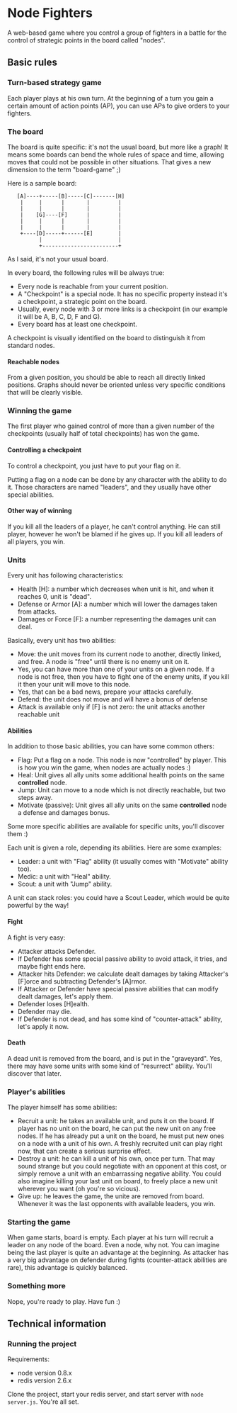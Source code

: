 # Node Fighters

A web-based game where you control a group of fighters in a battle for the control of strategic points in the board called "nodes".

## Basic rules

### Turn-based strategy game

Each player plays at his own turn. At the beginning of a turn you gain a certain amount of action points (AP), you can use APs to give orders to your fighters.

### The board

The board is quite specific: it's not the usual board, but more like a graph! It means some boards can bend the whole rules of space and time, allowing moves that could not be possible in other situations. That gives a new dimension to the term "board-game" ;)

Here is a sample board:

```
   [A]----+-----[B]-----[C]-------[H]
    |     |      |       |         |
    |     |      |       |         |
    |    [G]----[F]      |         |
    |     |      |       |         |
    |     |      |       |         |
    +----[D]-----+------[E]        |
          |                        |
          +------------------------+
```

As I said, it's not your usual board.

In every board, the following rules will be always true:

* Every node is reachable from your current position.
* A "Checkpoint" is a special node. It has no specific property instead it's a checkpoint, a strategic point on the board.
* Usually, every node with 3 or more links is a checkpoint (in our example it will be A, B, C, D, F and G).
* Every board has at least one checkpoint.

A checkpoint is visually identified on the board to distinguish it from standard nodes.

#### Reachable nodes

From a given position, you should be able to reach all directly linked positions. Graphs should never be oriented unless very specific conditions that will be clearly visible.

### Winning the game

The first player who gained control of more than a given number of the checkpoints (usually half of total checkpoints) has won the game.

#### Controlling a checkpoint

To control a checkpoint, you just have to put your flag on it.

Putting a flag on a node can be done by any character with the ability to do it. Those characters are named "leaders", and they usually have other special abilities.

#### Other way of winning

If you kill all the leaders of a player, he can't control anything. He can still player, however he won't be blamed if he gives up. If you kill all leaders of all players, you win.

### Units

Every unit has following characteristics:

* Health [H]: a number which decreases when unit is hit, and when it reaches 0, unit is "dead".
* Defense or Armor [A]: a number which will lower the damages taken from attacks.
* Damages or Force [F]: a number representing the damages unit can deal.

Basically, every unit has two abilities:

* Move: the unit moves from its current node to another, directly linked, and free. A node is "free" until there is no enemy unit on it.
 * Yes, you can have more than one of your units on a given node. If a node is not free, then you have to fight one of the enemy units, if you kill it then your unit will move to this node.
 * Yes, that can be a bad news, prepare your attacks carefully.
* Defend: the unit does not move and will have a bonus of defense
* Attack is available only if [F] is not zero: the unit attacks another reachable unit

#### Abilities

In addition to those basic abilities, you can have some common others:

* Flag: Put a flag on a node. This node is now "controlled" by player. This is how you win the game, when nodes are actually nodes :)
* Heal: Unit gives all ally units some additional health points on the same **controlled** node.
* Jump: Unit can move to a node which is not directly reachable, but two steps away.
* Motivate (passive): Unit gives all ally units on the same **controlled** node a defense and damages bonus.

Some more specific abilities are available for specific units, you'll discover them :)

Each unit is given a role, depending its abilities. Here are some examples:

* Leader: a unit with "Flag" ability (it usually comes with "Motivate" ability too).
* Medic: a unit with "Heal" ability.
* Scout: a unit with "Jump" ability.

A unit can stack roles: you could have a Scout Leader, which would be quite powerful by the way!

#### Fight

A fight is very easy:

* Attacker attacks Defender.
* If Defender has some special passive ability to avoid attack, it tries, and maybe fight ends here.
* Attacker hits Defender: we calculate dealt damages by taking Attacker's [F]orce and subtracting Defender's [A]rmor.
* If Attacker or Defender have special passive abilities that can modify dealt damages, let's apply them.
* Defender loses [H]ealth.
* Defender may die.
* If Defender is not dead, and has some kind of "counter-attack" ability, let's apply it now.

#### Death

A dead unit is removed from the board, and is put in the "graveyard". Yes, there may have some units with some kind of "resurrect" ability. You'll discover that later.

### Player's abilities

The player himself has some abilities:

* Recruit a unit: he takes an available unit, and puts it on the board. If player has no unit on the board, he can put the new unit on any free nodes. If he has already put a unit on the board, he must put new ones on a node with a unit of his own. A freshly recruited unit can play right now, that can create a serious surprise effect.
* Destroy a unit: he can kill a unit of his own, once per turn. That may sound strange but you could negotiate with an opponent at this cost, or simply remove a unit with an embarrassing negative ability. You could also imagine killing your last unit on board, to freely place a new unit wherever you want (oh you're so vicious).
* Give up: he leaves the game, the unite are removed from board. Whenever it was the last opponents with available leaders, you win.

### Starting the game

When game starts, board is empty. Each player at his turn will recruit a leader on any node of the board. Even a node, why not.
You can imagine being the last player is quite an advantage at the beginning. As attacker has a very big advantage on defender during fights (counter-attack abilities are rare), this advantage is quickly balanced.

### Something more

Nope, you're ready to play. Have fun :)

## Technical information

### Running the project

Requirements:

* node version 0.8.x
* redis version 2.6.x

Clone the project, start your redis server, and start server with `node server.js`. You're all set.
